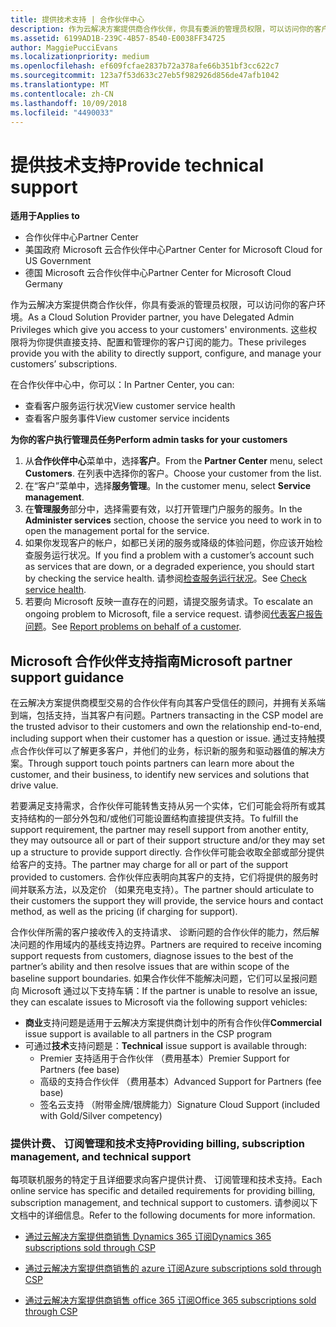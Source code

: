 ```yaml
---
title: 提供技术支持 | 合作伙伴中心
description: 作为云解决方案提供商合作伙伴，你具有委派的管理员权限，可以访问你的客户环境。
ms.assetid: 6199AD1B-239C-4B57-8540-E0038FF34725
author: MaggiePucciEvans
ms.localizationpriority: medium
ms.openlocfilehash: ef609fcfae2837b72a378afe66b351bf3cc622c7
ms.sourcegitcommit: 123a7f53d633c27eb5f982926d856de47afb1042
ms.translationtype: MT
ms.contentlocale: zh-CN
ms.lasthandoff: 10/09/2018
ms.locfileid: "4490033"
---
```

# <a name="provide-technical-support"></a><span data-ttu-id="d4ea7-103">提供技术支持</span><span class="sxs-lookup"><span data-stu-id="d4ea7-103">Provide technical support</span></span>

**<span data-ttu-id="d4ea7-104">适用于</span><span class="sxs-lookup"><span data-stu-id="d4ea7-104">Applies to</span></span>**

-  <span data-ttu-id="d4ea7-105">合作伙伴中心</span><span class="sxs-lookup"><span data-stu-id="d4ea7-105">Partner Center</span></span>
-  <span data-ttu-id="d4ea7-106">美国政府 Microsoft 云合作伙伴中心</span><span class="sxs-lookup"><span data-stu-id="d4ea7-106">Partner Center for Microsoft Cloud for US Government</span></span>
-  <span data-ttu-id="d4ea7-107">德国 Microsoft 云合作伙伴中心</span><span class="sxs-lookup"><span data-stu-id="d4ea7-107">Partner Center for Microsoft Cloud Germany</span></span>

<span data-ttu-id="d4ea7-108">作为云解决方案提供商合作伙伴，你具有委派的管理员权限，可以访问你的客户环境。</span><span class="sxs-lookup"><span data-stu-id="d4ea7-108">As a Cloud Solution Provider partner, you have Delegated Admin Privileges which give you access to your customers' environments.</span></span> <span data-ttu-id="d4ea7-109">这些权限将为你提供直接支持、配置和管理你的客户订阅的能力。</span><span class="sxs-lookup"><span data-stu-id="d4ea7-109">These privileges provide you with the ability to directly support, configure, and manage your customers’ subscriptions.</span></span>

<span data-ttu-id="d4ea7-110">在合作伙伴中心中，你可以：</span><span class="sxs-lookup"><span data-stu-id="d4ea7-110">In Partner Center, you can:</span></span>

-   <span data-ttu-id="d4ea7-111">查看客户服务运行状况</span><span class="sxs-lookup"><span data-stu-id="d4ea7-111">View customer service health</span></span>
-   <span data-ttu-id="d4ea7-112">查看客户服务事件</span><span class="sxs-lookup"><span data-stu-id="d4ea7-112">View customer service incidents</span></span>

**<span data-ttu-id="d4ea7-113">为你的客户执行管理员任务</span><span class="sxs-lookup"><span data-stu-id="d4ea7-113">Perform admin tasks for your customers</span></span>**

1.  <span data-ttu-id="d4ea7-114">从**合作伙伴中心**菜单中，选择**客户**。</span><span class="sxs-lookup"><span data-stu-id="d4ea7-114">From the **Partner Center** menu, select **Customers**.</span></span> <span data-ttu-id="d4ea7-115">在列表中选择你的客户。</span><span class="sxs-lookup"><span data-stu-id="d4ea7-115">Choose your customer from the list.</span></span>
2.  <span data-ttu-id="d4ea7-116">在“客户”菜单中，选择**服务管理**。</span><span class="sxs-lookup"><span data-stu-id="d4ea7-116">In the customer menu, select **Service management**.</span></span>
3.  <span data-ttu-id="d4ea7-117">在**管理服务**部分中，选择需要有效，以打开管理门户服务的服务。</span><span class="sxs-lookup"><span data-stu-id="d4ea7-117">In the **Administer services** section, choose the service you need to work in to open the management portal for the service.</span></span>
4.  <span data-ttu-id="d4ea7-118">如果你发现客户的帐户，如都已关闭的服务或降级的体验问题，你应该开始检查服务运行状况。</span><span class="sxs-lookup"><span data-stu-id="d4ea7-118">If you find a problem with a customer’s account such as services that are down, or a degraded experience, you should start by checking the service health.</span></span> <span data-ttu-id="d4ea7-119">请参阅[检查服务运行状况](check-service-health.md)。</span><span class="sxs-lookup"><span data-stu-id="d4ea7-119">See [Check service health](check-service-health.md).</span></span>
5.  <span data-ttu-id="d4ea7-120">若要向 Microsoft 反映一直存在的问题，请提交服务请求。</span><span class="sxs-lookup"><span data-stu-id="d4ea7-120">To escalate an ongoing problem to Microsoft, file a service request.</span></span> <span data-ttu-id="d4ea7-121">请参阅[代表客户报告问题](report-problems-on-behalf-of-a-customer.md)。</span><span class="sxs-lookup"><span data-stu-id="d4ea7-121">See [Report problems on behalf of a customer](report-problems-on-behalf-of-a-customer.md).</span></span>

 
## <a name="microsoft-partner-support-guidance"></a><span data-ttu-id="d4ea7-122">Microsoft 合作伙伴支持指南</span><span class="sxs-lookup"><span data-stu-id="d4ea7-122">Microsoft partner support guidance</span></span>

<span data-ttu-id="d4ea7-123">在云解决方案提供商模型交易的合作伙伴有向其客户受信任的顾问，并拥有关系端到端，包括支持，当其客户有问题。</span><span class="sxs-lookup"><span data-stu-id="d4ea7-123">Partners transacting in the CSP model are the trusted advisor to their customers and own the relationship end-to-end, including support when their customer has a question or issue.</span></span> <span data-ttu-id="d4ea7-124">通过支持触摸点合作伙伴可以了解更多客户，并他们的业务，标识新的服务和驱动器值的解决方案。</span><span class="sxs-lookup"><span data-stu-id="d4ea7-124">Through support touch points partners can learn more about the customer, and their business, to identify new services and solutions that drive value.</span></span>

<span data-ttu-id="d4ea7-125">若要满足支持需求，合作伙伴可能转售支持从另一个实体，它们可能会将所有或其支持结构的一部分外包和/或他们可能设置结构直接提供支持。</span><span class="sxs-lookup"><span data-stu-id="d4ea7-125">To fulfill the support requirement, the partner may resell support from another entity, they may outsource all or part of their support structure and/or they may set up a structure to provide support directly.</span></span>  <span data-ttu-id="d4ea7-126">合作伙伴可能会收取全部或部分提供给客户的支持。</span><span class="sxs-lookup"><span data-stu-id="d4ea7-126">The partner may charge for all or part of the support provided to customers.</span></span> <span data-ttu-id="d4ea7-127">合作伙伴应表明向其客户的支持，它们将提供的服务时间并联系方法，以及定价 （如果充电支持）。</span><span class="sxs-lookup"><span data-stu-id="d4ea7-127">The partner should articulate to their customers the support they will provide, the service hours and contact method, as well as the pricing (if charging for support).</span></span> 

<span data-ttu-id="d4ea7-128">合作伙伴所需的客户接收传入的支持请求、 诊断问题的合作伙伴的能力，然后解决问题的作用域内的基线支持边界。</span><span class="sxs-lookup"><span data-stu-id="d4ea7-128">Partners are required to receive incoming support requests from customers, diagnose issues to the best of the partner’s ability and then resolve issues that are within scope of the baseline support boundaries.</span></span> <span data-ttu-id="d4ea7-129">如果合作伙伴不能解决问题，它们可以呈报问题向 Microsoft 通过以下支持车辆：</span><span class="sxs-lookup"><span data-stu-id="d4ea7-129">If the partner is unable to resolve an issue, they can escalate issues to Microsoft via the following support vehicles:</span></span>

- <span data-ttu-id="d4ea7-130">**商业**支持问题是适用于云解决方案提供商计划中的所有合作伙伴</span><span class="sxs-lookup"><span data-stu-id="d4ea7-130">**Commercial** issue support is available to all partners in the CSP program</span></span>
-   <span data-ttu-id="d4ea7-131">可通过**技术**支持问题是：</span><span class="sxs-lookup"><span data-stu-id="d4ea7-131">**Technical** issue support is available through:</span></span>
    -   <span data-ttu-id="d4ea7-132">Premier 支持适用于合作伙伴 （费用基本）</span><span class="sxs-lookup"><span data-stu-id="d4ea7-132">Premier Support for Partners (fee base)</span></span>
    -   <span data-ttu-id="d4ea7-133">高级的支持合作伙伴 （费用基本）</span><span class="sxs-lookup"><span data-stu-id="d4ea7-133">Advanced Support for Partners (fee base)</span></span>
    -   <span data-ttu-id="d4ea7-134">签名云支持 （附带金牌/银牌能力）</span><span class="sxs-lookup"><span data-stu-id="d4ea7-134">Signature Cloud Support (included with Gold/Silver competency)</span></span>

### <a name="providing-billing-subscription-management-and-technical-support"></a><span data-ttu-id="d4ea7-135">提供计费、 订阅管理和技术支持</span><span class="sxs-lookup"><span data-stu-id="d4ea7-135">Providing billing, subscription management, and technical support</span></span> 

<span data-ttu-id="d4ea7-136">每项联机服务的特定于且详细要求向客户提供计费、 订阅管理和技术支持。</span><span class="sxs-lookup"><span data-stu-id="d4ea7-136">Each online service has specific and detailed requirements for providing billing, subscription management, and technical support to customers.</span></span> <span data-ttu-id="d4ea7-137">请参阅以下文档中的详细信息。</span><span class="sxs-lookup"><span data-stu-id="d4ea7-137">Refer to the following documents for more information.</span></span>

-   [<span data-ttu-id="d4ea7-138">通过云解决方案提供商销售 Dynamics 365 订阅</span><span class="sxs-lookup"><span data-stu-id="d4ea7-138">Dynamics 365 subscriptions sold through CSP</span></span>](https://www.microsoftpartnercommunity.com/t5/CSP/Microsoft-Partner-Support-Guidance/m-p/5262#M30)

-   [<span data-ttu-id="d4ea7-139">通过云解决方案提供商销售的 azure 订阅</span><span class="sxs-lookup"><span data-stu-id="d4ea7-139">Azure subscriptions sold through CSP</span></span>](https://www.microsoftpartnercommunity.com/t5/CSP/Microsoft-Partner-Support-Guidance/m-p/5263#M31)

-   [<span data-ttu-id="d4ea7-140">通过云解决方案提供商销售 office 365 订阅</span><span class="sxs-lookup"><span data-stu-id="d4ea7-140">Office 365 subscriptions sold through CSP</span></span>](https://www.microsoftpartnercommunity.com/t5/CSP/Microsoft-Partner-Support-Guidance/m-p/5264#M32)
 



